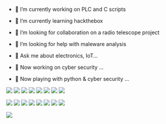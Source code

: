 

- 🔭 I’m currently working on PLC and C scripts
- 🌱 I’m currently learning hackthebox
- 👯 I’m looking for collaboration on a radio telescope project
- 🤔 I’m looking for help with maleware analysis
- 💬 Ask me about electronics, IoT...

- 🔭 Now working on cyber security ...
- 🌱 Now playing with python & cyber security ...


![](https://img.shields.io/badge/Windows-0078D6?style=for-the-badge&logo=windows&logoColor=white)
![](https://img.shields.io/badge/Tails%20-56347C?&style=for-the-badge&logo=tails&logoColor=white)
![](https://img.shields.io/badge/Android-3DDC84?style=for-the-badge&logo=android&logoColor=white)
[![](https://img.shields.io/badge/OS-kali%20Linux-33aadd?style=flat-square&logo=kali-linux&logoColor=ffffff)](https://simpleicons.org/?q=windows/windows.svg)
[![](https://img.shields.io/badge/iOS-iphone-292e33?style=flat-square&logo=apple&logoColor=ffffff)](https://simpleicons.org/icons/ios.svg)
![](https://visitor-badge.glitch.me/badge?page_id=mendax0110.readme)
![](https://aleen42.github.io/badges/src/stackoverflow.svg)
![](https://aleen42.github.io/badges/src/stackexchange.svg)

![](https://img.shields.io/badge/Shell_Script-121011?style=for-the-badge&logo=gnu-bash&logoColor=white)
![](https://img.shields.io/badge/Python-14354C?style=for-the-badge&logo=python&logoColor=white)
![](https://img.shields.io/badge/C-00599C?style=for-the-badge&logo=c&logoColor=white)
![](https://img.shields.io/badge/C%2B%2B-00599C?style=for-the-badge&logo=c%2B%2B&logoColor=white)
![](https://img.shields.io/badge/C%23-239120?style=for-the-badge&logo=c-sharp&logoColor=white)
![](https://img.shields.io/badge/PHP-777BB4?style=for-the-badge&logo=php&logoColor=white)
![](https://img.shields.io/badge/MySQL-00000F?style=for-the-badge&logo=mysql&logoColor=white)
![](https://img.shields.io/badge/MongoDB-4EA94B?style=for-the-badge&logo=mongodb&logoColor=white)

![](https://github-readme-stats.vercel.app/api?username=mendax0110&show_icons=true&count_private=true&hide=prs&theme=dark)
